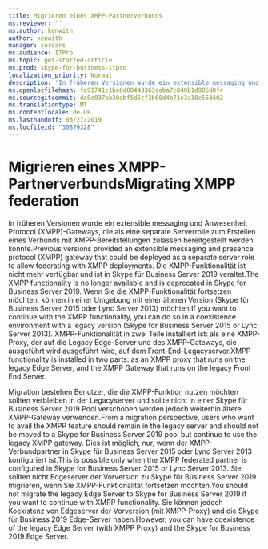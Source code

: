 ```yaml
---
title: Migrieren eines XMPP-Partnerverbunds
ms.reviewer: ''
ms.author: kenwith
author: kenwith
manager: serdars
ms.audience: ITPro
ms.topic: get-started-article
ms.prod: skype-for-business-itpro
localization_priority: Normal
description: 'In früheren Versionen wurde ein extensible messaging und Anwesenheit Protocol (XMPP)-Gateways, die als eine separate Serverrolle zum Erstellen eines Verbunds mit XMPP-Bereitstellungen zulassen bereitgestellt werden konnte. Die XMPP-Funktionalität ist nicht mehr verfügbar & Skype für Business Server 2019 überholt. Wenn Sie die XMPP-Funktionalität fortsetzen möchten, können werden er besitzt, unterstellt in Coexitence-Umgebung mit Legacyversion (Skype für Business Server 2015 / Lync Server 2013). XMPP-Funktionalität in zwei Teile installiert ist: als eine XMPP-Proxy, der auf die Legacy Edge-Server und des XMPP-Gateways, die ausgeführt wird ausgeführt wird, auf dem Front-End-Legacyserver.'
ms.openlocfilehash: fa91741c1be8d80443363caba7c840b1d985d8f4
ms.sourcegitcommit: da8c037bb30abf5d5cf3b60d4b71e3a10e553402
ms.translationtype: MT
ms.contentlocale: de-DE
ms.lasthandoff: 03/27/2019
ms.locfileid: "30879328"
---
```

# <a name="migrating-xmpp-federation"></a><span data-ttu-id="e66a5-106">Migrieren eines XMPP-Partnerverbunds</span><span class="sxs-lookup"><span data-stu-id="e66a5-106">Migrating XMPP federation</span></span>

<span data-ttu-id="e66a5-107">In früheren Versionen wurde ein extensible messaging und Anwesenheit Protocol (XMPP)-Gateways, die als eine separate Serverrolle zum Erstellen eines Verbunds mit XMPP-Bereitstellungen zulassen bereitgestellt werden konnte.</span><span class="sxs-lookup"><span data-stu-id="e66a5-107">Previous versions provided an extensible messaging and presence protocol (XMPP) gateway that could be deployed as a separate server role to allow federating with XMPP deployments.</span></span> <span data-ttu-id="e66a5-108">Die XMPP-Funktionalität ist nicht mehr verfügbar und ist in Skype für Business Server 2019 veraltet.</span><span class="sxs-lookup"><span data-stu-id="e66a5-108">The XMPP functionality is no longer available and is deprecated in Skype for Business Server 2019.</span></span> <span data-ttu-id="e66a5-109">Wenn Sie die XMPP-Funktionalität fortsetzen möchten, können in einer Umgebung mit einer älteren Version (Skype für Business Server 2015 oder Lync Server 2013) möchten.</span><span class="sxs-lookup"><span data-stu-id="e66a5-109">If you want to continue with the XMPP functionality, you can do so in a coexistence environment with a legacy version (Skype for Business Server 2015 or Lync Server 2013).</span></span> <span data-ttu-id="e66a5-110">XMPP-Funktionalität in zwei Teile installiert ist: als eine XMPP-Proxy, der auf die Legacy Edge-Server und des XMPP-Gateways, die ausgeführt wird ausgeführt wird, auf dem Front-End-Legacyserver.</span><span class="sxs-lookup"><span data-stu-id="e66a5-110">XMPP functionality is installed in two parts: as an XMPP proxy that runs on the legacy Edge Server, and the XMPP Gateway that runs on the legacy Front End Server.</span></span> 
  
<span data-ttu-id="e66a5-111">Migration bestehen Benutzer, die die XMPP-Funktion nutzen möchten sollten verbleiben in der Legacyserver und sollte nicht in einer Skype für Business Server 2019 Pool verschoben werden jedoch weiterhin ältere XMPP-Gateway verwenden.</span><span class="sxs-lookup"><span data-stu-id="e66a5-111">From a migration perspective, users who want to avail the XMPP feature should remain in the legacy server and should not be moved to a Skype for Business Server 2019 pool but continue to use the legacy XMPP gateway.</span></span> <span data-ttu-id="e66a5-112">Dies ist möglich, nur, wenn der XMPP-Verbundpartner in Skype für Business Server 2015 oder Lync Server 2013 konfiguriert ist.</span><span class="sxs-lookup"><span data-stu-id="e66a5-112">This is possible only when the XMPP federated partner is configured in Skype for Business Server 2015 or Lync Server 2013.</span></span> <span data-ttu-id="e66a5-113">Sie sollten nicht Edgeserver der Vorversion zu Skype für Business Server 2019 migrieren, wenn Sie XMPP-Funktionalität fortsetzen möchten.</span><span class="sxs-lookup"><span data-stu-id="e66a5-113">You should not migrate the legacy Edge Server to Skype for Business Server 2019 if you want to continue with XMPP functionality.</span></span> <span data-ttu-id="e66a5-114">Sie können jedoch Koexistenz von Edgeserver der Vorversion (mit XMPP-Proxy) und die Skype für Business 2019 Edge-Server haben.</span><span class="sxs-lookup"><span data-stu-id="e66a5-114">However, you can have coexistence of the legacy Edge Server (with XMPP Proxy) and the Skype for Business 2019 Edge Server.</span></span>
  

    

